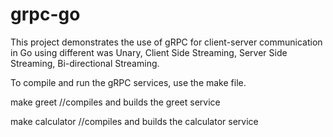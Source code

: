# grpc-go

This project demonstrates the use of gRPC for client-server communication in Go using different was Unary, Client Side Streaming, Server Side Streaming, Bi-directional Streaming.

To compile and run the gRPC services, use the make file.

make greet //compiles and builds the greet service

make calculator //compiles and builds the calculator service
